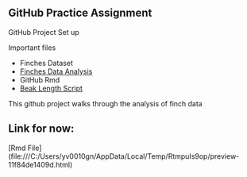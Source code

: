 ## GitHub Practice Assignment

GitHub Project Set up

Important files

- Finches Dataset
- [Finches Data Analysis](GitHub_Practice.md)
- GitHub Rmd
- [Beak Length Script](beak_length.R)

This github project walks through the analysis of finch data

## Link for now:
[Rmd File] (file:///C:/Users/yv0010gn/AppData/Local/Temp/RtmpuIs9op/preview-11f84de1409d.html)